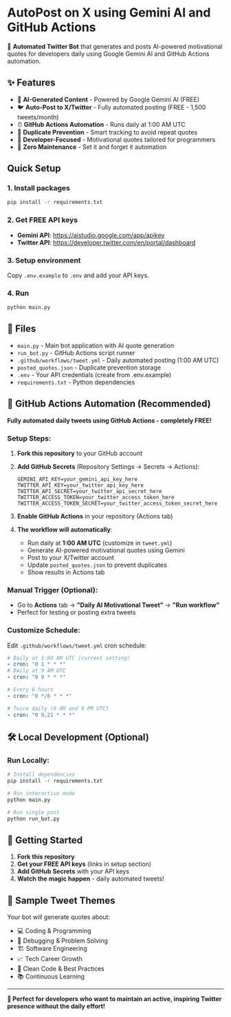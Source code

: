 # AutoPost on X using Gemini AI and GitHub Actions

🤖 **Automated Twitter Bot** that generates and posts AI-powered motivational quotes for developers daily using Google Gemini AI and GitHub Actions automation.

## ✨ Features

- 🤖 **AI-Generated Content** - Powered by Google Gemini AI (FREE)
- 🐦 **Auto-Post to X/Twitter** - Fully automated posting (FREE - 1,500 tweets/month)
- ⏰ **GitHub Actions Automation** - Runs daily at 1:00 AM UTC
- 🔄 **Duplicate Prevention** - Smart tracking to avoid repeat quotes
- 🎯 **Developer-Focused** - Motivational quotes tailored for programmers
- 🚀 **Zero Maintenance** - Set it and forget it automation

## Quick Setup

### 1. Install packages

```bash
pip install -r requirements.txt
```

### 2. Get FREE API keys

- **Gemini API**: https://aistudio.google.com/app/apikey
- **Twitter API**: https://developer.twitter.com/en/portal/dashboard

### 3. Setup environment

Copy `.env.example` to `.env` and add your API keys.

### 4. Run

```bash
python main.py
```

## 📁 Files

- `main.py` - Main bot application with AI quote generation
- `run_bot.py` - GitHub Actions script runner
- `.github/workflows/tweet.yml` - Daily automated posting (1:00 AM UTC)
- `posted_quotes.json` - Duplicate prevention storage
- `.env` - Your API credentials (create from .env.example)
- `requirements.txt` - Python dependencies

## 🤖 GitHub Actions Automation (Recommended)

**Fully automated daily tweets using GitHub Actions - completely FREE!**

### Setup Steps:

1. **Fork this repository** to your GitHub account

2. **Add GitHub Secrets** (Repository Settings → Secrets → Actions):

   ```
   GEMINI_API_KEY=your_gemini_api_key_here
   TWITTER_API_KEY=your_twitter_api_key_here
   TWITTER_API_SECRET=your_twitter_api_secret_here
   TWITTER_ACCESS_TOKEN=your_twitter_access_token_here
   TWITTER_ACCESS_TOKEN_SECRET=your_twitter_access_token_secret_here
   ```

3. **Enable GitHub Actions** in your repository (Actions tab)

4. **The workflow will automatically**:
   - Run daily at **1:00 AM UTC** (customize in `tweet.yml`)
   - Generate AI-powered motivational quotes using Gemini
   - Post to your X/Twitter account
   - Update `posted_quotes.json` to prevent duplicates
   - Show results in Actions tab

### Manual Trigger (Optional):

- Go to **Actions** tab → **"Daily AI Motivational Tweet"** → **"Run workflow"**
- Perfect for testing or posting extra tweets

### Customize Schedule:

Edit `.github/workflows/tweet.yml` cron schedule:

```yaml
# Daily at 1:00 AM UTC (current setting)
- cron: "0 1 * * *"
# Daily at 9 AM UTC
- cron: "0 9 * * *"

# Every 6 hours
- cron: "0 */6 * * *"

# Twice daily (9 AM and 9 PM UTC)
- cron: "0 9,21 * * *"
```

## 🛠️ Local Development (Optional)

### Run Locally:

```bash
# Install dependencies
pip install -r requirements.txt

# Run interactive mode
python main.py

# Run single post
python run_bot.py
```

## 🚀 Getting Started

1. **Fork this repository**
2. **Get your FREE API keys** (links in setup section)
3. **Add GitHub Secrets** with your API keys
4. **Watch the magic happen** - daily automated tweets!

## 📱 Sample Tweet Themes

Your bot will generate quotes about:

- 💻 Coding & Programming
- 🐛 Debugging & Problem Solving
- 🏗️ Software Engineering
- 📈 Tech Career Growth
- 🔧 Clean Code & Best Practices
- 📚 Continuous Learning

---

**🎯 Perfect for developers who want to maintain an active, inspiring Twitter presence without the daily effort!**
